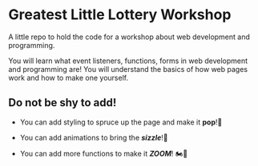 # Greatest Little Lottery Workshop

A little repo to hold the code for a workshop about web development and programming.

 You will learn what event listeners, functions, forms in web development and programming are! You will understand the basics of how web pages work and how to make one yourself.

##  Do not be shy to add!

- You can add styling to spruce up the page and make it **pop**!🎉

- You can add animations to bring the ***sizzle***!🍕

- You can add more functions to make it ***ZOOM***! 🏍️💨